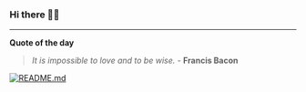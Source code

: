### Hi there 👋🏻


---

**Quote of the day**

> *It is impossible to love and to be wise.* - **Francis Bacon** 

[![README.md](https://github.com/marcolovazzano/marcolovazzano/actions/workflows/readme.yml/badge.svg?branch=main)](https://github.com/marcolovazzano/marcolovazzano/actions/workflows/readme.yml)
